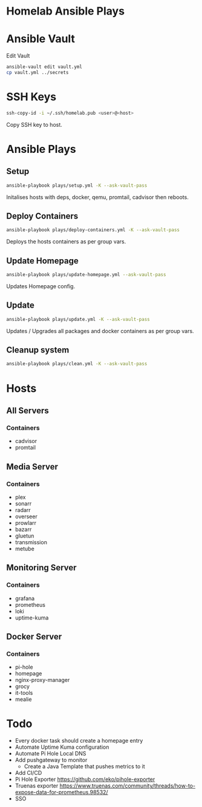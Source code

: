 # Homelab Ansible Plays

# Ansible Vault

Edit Vault

```bash
ansible-vault edit vault.yml
cp vault.yml ../secrets
````

# SSH Keys

```bash
ssh-copy-id -i ~/.ssh/homelab.pub <user>@<host>
```

Copy SSH key to host.

# Ansible Plays

## Setup

```bash
ansible-playbook plays/setup.yml -K --ask-vault-pass
```

Initalises hosts with deps, docker, qemu, promtail, cadvisor then reboots.

## Deploy Containers

```bash
ansible-playbook plays/deploy-containers.yml -K --ask-vault-pass
```

Deploys the hosts containers as per group vars.

## Update Homepage

```bash
ansible-playbook plays/update-homepage.yml --ask-vault-pass
```

Updates Homepage config.

## Update

```bash
ansible-playbook plays/update.yml -K --ask-vault-pass
```

Updates / Upgrades all packages and docker containers as per group vars.

## Cleanup system

```bash
ansible-playbook plays/clean.yml -K --ask-vault-pass
```

# Hosts

## All Servers

### Containers

- cadvisor
- promtail

## Media Server

### Containers

- plex
- sonarr
- radarr
- overseer
- prowlarr
- bazarr
- gluetun
- transmission
- metube

## Monitoring Server

### Containers

- grafana
- prometheus
- loki
- uptime-kuma

## Docker Server

### Containers

- pi-hole
- homepage
- nginx-proxy-manager
- grocy
- it-tools
- mealie

# Todo

- Every docker task should create a homepage entry
- Automate Uptime Kuma configuration
- Automate Pi Hole Local DNS
- Add pushgateway to monitor
    - Create a Java Template that pushes metrics to it
- Add CI/CD
- Pi Hole Exporter https://github.com/eko/pihole-exporter
- Truenas exporter https://www.truenas.com/community/threads/how-to-expose-data-for-prometheus.98532/
- SSO
